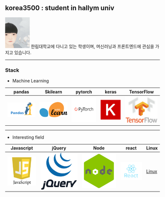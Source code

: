 
<h2> korea3500 : student in hallym univ </h2>  

<img src="/images/20175135.jpg" width="80" height="100">  
한림대학교에 다니고 있는 학생이며, 머신러닝과 프론트엔드에 관심을 가지고 있습니다.  

***  

### Stack ###

* Machine Learning

|pandas|Skilearn|pytorch|keras|TensorFlow|
|---|---|---|---|---|
|![pandas](images/pandas.png)|![sklearn](images/sklearn.png)|![pytorch](images/pytorch.png)|![keras](images/keras.png)|![Tensorflow](images/tensorflow.jpg)|


***  
* Interesting field

|Javascript|jQuery|Node|react|Linux|
|---|---|---|---|---|
|![Javascript](images/javascript.png)|![jQuery](images/jquery.gif)|![node](images/node.png)|![react](images/react.png)|[Linux](linux.png)|

